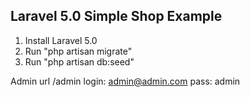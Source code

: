 ## Laravel 5.0 Simple Shop Example

<ol>
<li>Install Laravel 5.0</li>
<li>Run "php artisan migrate"</li>
<li>Run "php artisan db:seed"</li>
</ol>

Admin url /admin
login: admin@admin.com
pass: admin